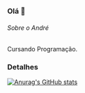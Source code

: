 ### Olá 👋

###### Sobre o André
Cursando Programação.

### Detalhes
[![Anurag's GitHub stats](httpsgithub-readme-stats.vercel.appapiusername=DefiPenguin&show_icons=true&theme=dark)](httpsgithub.comanuraghazragithub-readme-stats)
